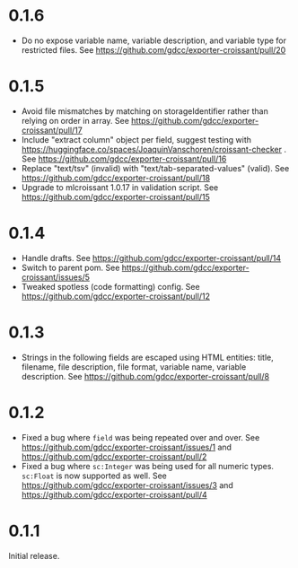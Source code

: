 0.1.6
=====

- Do no expose variable name, variable description, and variable type for restricted files. See https://github.com/gdcc/exporter-croissant/pull/20

0.1.5
=====

- Avoid file mismatches by matching on storageIdentifier rather than relying on order in array. See https://github.com/gdcc/exporter-croissant/pull/17
- Include "extract column" object per field, suggest testing with https://huggingface.co/spaces/JoaquinVanschoren/croissant-checker . See https://github.com/gdcc/exporter-croissant/pull/16
- Replace "text/tsv" (invalid) with "text/tab-separated-values" (valid). See https://github.com/gdcc/exporter-croissant/pull/18
- Upgrade to mlcroissant 1.0.17 in validation script. See https://github.com/gdcc/exporter-croissant/pull/15

0.1.4
=====

- Handle drafts. See https://github.com/gdcc/exporter-croissant/pull/14
- Switch to parent pom. See https://github.com/gdcc/exporter-croissant/issues/5
- Tweaked spotless (code formatting) config. See https://github.com/gdcc/exporter-croissant/pull/12

0.1.3
=====

- Strings in the following fields are escaped using HTML entities: title, filename, file description, file format, variable name, variable description. See https://github.com/gdcc/exporter-croissant/pull/8

0.1.2
=====

- Fixed a bug where `field` was being repeated over and over. See https://github.com/gdcc/exporter-croissant/issues/1 and https://github.com/gdcc/exporter-croissant/pull/2
- Fixed a bug where `sc:Integer` was being used for all numeric types. `sc:Float` is now supported as well. See https://github.com/gdcc/exporter-croissant/issues/3 and https://github.com/gdcc/exporter-croissant/pull/4

0.1.1
=====

Initial release.
